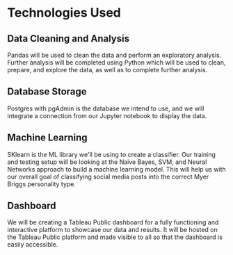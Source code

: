 # Technologies Used
## Data Cleaning and Analysis
Pandas will be used to clean the data and perform an exploratory analysis. Further analysis will be completed using Python which will be used to clean, prepare, and explore the data, as well as to complete further analysis.

## Database Storage
Postgres with pgAdmin is the database we intend to use, and we will integrate a connection from our Jupyter notebook to display the data. 

## Machine Learning
SKlearn is the ML library we'll be using to create a classifier. Our training and testing setup will be looking at the Naive Bayes, SVM, and Neural Networks approach to build a machine learning model. This will help us with our overall goal of classifying social media posts into the correct Myer Briggs personality type.

## Dashboard
We will be creating a Tableau Public dashboard for a fully functioning and interactive platform to showcase our data and results. It will be hosted on the Tableau Public platform and made visible to all so that the dashboard is easily accessible.
